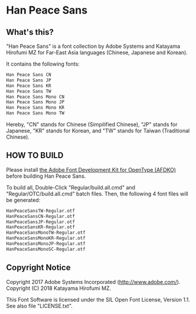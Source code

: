 # Han Peace Sans

## What's this?

"Han Peace Sans" is a font collection by Adobe Systems and Katayama Hirofumi MZ for Far-East Asia languages (Chinese, Japanese and Korean).

It contains the following fonts:

```txt
Han Peace Sans CN
Han Peace Sans JP
Han Peace Sans KR
Han Peace Sans TW
Han Peace Sans Mono CN
Han Peace Sans Mono JP
Han Peace Sans Mono KR
Han Peace Sans Mono TW
```

Hereby, "CN" stands for Chinese (Simpilified Chinese), "JP" stands for Japanese, "KR" stands for Korean, and "TW" stands for Taiwan (Traditional Chinese).

## HOW TO BUILD

Please install [the Adobe Font Development Kit for OpenType (AFDKO)](https://www.adobe.com/devnet/opentype/afdko.html) before building Han Peace Sans.

To build all, Double-Click "Regular/build.all.cmd" and "Regular/OTC/build.all.cmd" batch files. Then, the following 4 font files will be generated:

```txt
HanPeaceSansTW-Regular.otf
HanPeaceSansCN-Regular.otf
HanPeaceSansJP-Regular.otf
HanPeaceSansKR-Regular.otf
HanPeaceSansMonoTW-Regular.otf
HanPeaceSansMonoKR-Regular.otf
HanPeaceSansMonoJP-Regular.otf
HanPeaceSansMonoSC-Regular.otf
```

## Copyright Notice

Copyright 2017 Adobe Systems Incorporated (http://www.adobe.com/).
Copyright (C) 2018 Katayama Hirofumi MZ.

This Font Software is licensed under the SIL Open Font License, Version 1.1. See also file "LICENSE.txt".
